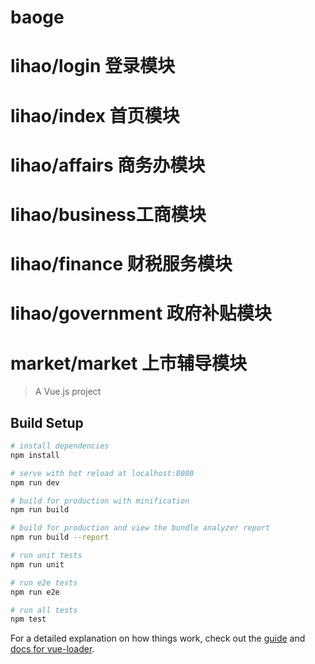 # baoge
# lihao/login  登录模块
# lihao/index  首页模块
# lihao/affairs 商务办模块
# lihao/business工商模块
# lihao/finance 财税服务模块
# lihao/government 政府补贴模块
# market/market 上市辅导模块

> A Vue.js project

## Build Setup

``` bash
# install dependencies
npm install

# serve with hot reload at localhost:8080
npm run dev

# build for production with minification
npm run build

# build for production and view the bundle analyzer report
npm run build --report

# run unit tests
npm run unit

# run e2e tests
npm run e2e

# run all tests
npm test
```

For a detailed explanation on how things work, check out the [guide](http://vuejs-templates.github.io/webpack/) and [docs for vue-loader](http://vuejs.github.io/vue-loader).


